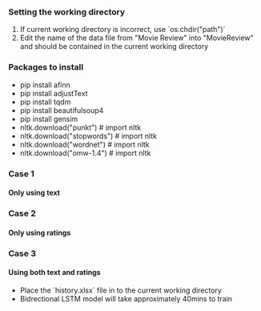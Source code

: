 ### Setting the working directory

<ol>
    <li>If current working directory is incorrect, use `os.chdir("path")`</li>
    <li>Edit the name of the data file from "Movie Review" into "MovieReview" and should be contained in the current working directory</li>
</ol>

### Packages to install

<ul>
    <li>pip install afinn</li>
    <li>pip install adjustText</li>
    <li>pip install tqdm</li>
    <li>pip install beautifulsoup4</li>
    <li>pip install gensim</li>
    <li>nltk.download("punkt") # import nltk</li>
    <li>nltk.download("stopwords") # import nltk</li> 
    <li>nltk.download("wordnet") # import nltk</li> 
    <li>nltk.download("omw-1.4") # import nltk</li> 
</ul>

### Case 1

#### Only using text

### Case 2

#### Only using ratings

### Case 3

#### Using both text and ratings

<ul>
    <li>Place the `history.xlsx` file in to the current working directory</li>
    <li>Bidrectional LSTM model will take approximately 40mins to train</li>
</ul>
